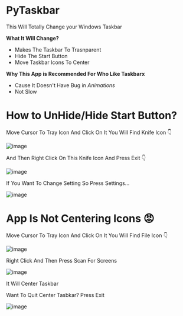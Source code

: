 # PyTaskbar
This Will Totally Change your Windows Taskbar

**What It Will Change?**

- Makes The Taskbar To Trasnparent
- Hide The Start Button
- Move Taskbar Icons To Center

**Why This App is Recommended For Who Like Taskbarx**

- Cause It Doesn't Have Bug in *Animations*
- Not Slow

# How to UnHide/Hide Start Button?

Move Cursor To Tray Icon And Click On It You Will Find Knife Icon 👇



![image](https://user-images.githubusercontent.com/119837813/234530447-a280e85f-0114-49df-80f3-06083bdf3426.png)

And Then Right Click On This Knife Icon And Press Exit 👇


![image](https://user-images.githubusercontent.com/119837813/234530919-0d05f34f-c71e-407d-8b24-c656ca69dbeb.png)

If You Want To Change Setting So Press Settings...


![image](https://user-images.githubusercontent.com/119837813/234531048-9ee03a35-9a6c-476e-af63-425033e3f674.png)
# App Is Not Centering Icons 😡

Move Cursor To Tray Icon And Click On It You Will Find File Icon 👇


![image](https://user-images.githubusercontent.com/119837813/234531769-30808c37-7117-49ed-9f1b-e36ca25470c9.png)

Right Click And Then Press Scan For Screens


![image](https://user-images.githubusercontent.com/119837813/234531986-cbf6ca6c-a583-4e40-8ece-96c58005b54e.png)

It Will Center Taskbar

Want To Quit Center Tasbkar? Press Exit


![image](https://user-images.githubusercontent.com/119837813/234532161-1638e752-ca07-4e90-a517-268f695becb1.png)
